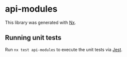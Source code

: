 # api-modules

This library was generated with [Nx](https://nx.dev).

## Running unit tests

Run `nx test api-modules` to execute the unit tests via [Jest](https://jestjs.io).

